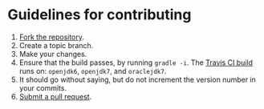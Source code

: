 # Guidelines for contributing

1. [Fork the repository](https://help.github.com/articles/fork-a-repo).
2. Create a topic branch.
3. Make your changes.
4. Ensure that the build passes, by running `gradle -i`. The  [Travis CI build](https://travis-ci.org/campaignmonitor/createsend-java) runs on: `openjdk6`, `openjdk7`, and `oraclejdk7`.
5. It should go without saying, but do not increment the version number in your commits.
6. [Submit a pull request](https://help.github.com/articles/using-pull-requests).

